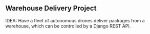 ## Warehouse Delivery Project ##
IDEA: Have a fleet of autonomous drones deliver packages from a warehouse, which can be controlled by a Django REST API.

